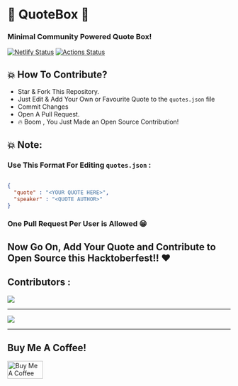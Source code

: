 # 📣 QuoteBox 🚀

### Minimal Community Powered Quote Box!

[![Netlify Status](https://api.netlify.com/api/v1/badges/683a77b6-9500-4b04-a30c-57ab5fef13f9/deploy-status)](https://app.netlify.com/sites/quotebox/deploys)
[![Actions Status](https://github.com/bauripalash/quotebox/workflows/Node%20CI/badge.svg)](https://github.com/bauripalash/quotebox/actions)

## 💥 How To Contribute? 

* Star & Fork This Repository.
* Just Edit & Add Your Own or Favourite Quote to the `quotes.json` file
* Commit Changes
* Open A Pull Request.
* 🔥 Boom , You Just Made an Open Source Contribution!

## 💥 Note: 
### Use This Format For Editing `quotes.json` : 

```json

{
  "quote" : "<YOUR QUOTE HERE>",
  "speaker" : "<QUOTE AUTHOR>"
}

```

### One Pull Request Per User is Allowed 😁


## Now Go On, Add Your Quote and Contribute to Open Source this Hacktoberfest!! ♥️

## Contributors : 

[![](https://contributors-img.firebaseapp.com/image?repo=bauripalash/quotebox)](https://github.com/bauripalash/quotebox/graphs/contributors)

---

![](https://i.ibb.co/HpJmSHZ/Adobe-Post-20191011-1254400-9197986734279828.png)

--- 
## Buy Me A Coffee!
<a href="https://www.buymeacoffee.com/palash" target="_blank"><img src="https://cdn.buymeacoffee.com/buttons/default-orange.png" alt="Buy Me A Coffee" style="height: 40px !important;width: 80px !important;" ></a>

